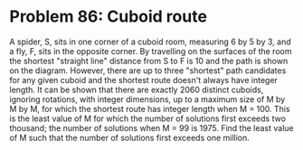 # Problem 86: Cuboid route
A spider, S, sits in one corner of a cuboid room, measuring 6 by 5 by 3,
and a fly, F, sits in the opposite corner. By travelling on the surfaces
of the room the shortest "straight line" distance from S to F is 10 and
the path is shown on the diagram. However, there are up to three
"shortest" path candidates for any given cuboid and the shortest route
doesn't always have integer length. It can be shown that there are
exactly 2060 distinct cuboids, ignoring rotations, with integer
dimensions, up to a maximum size of M by M by M, for which the shortest
route has integer length when M = 100. This is the least value of M for
which the number of solutions first exceeds two thousand; the number of
solutions when M = 99 is 1975. Find the least value of M such that the
number of solutions first exceeds one million.
